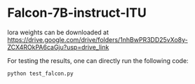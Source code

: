 # Falcon-7B-instruct-ITU

lora weights can be downloaded at https://drive.google.com/drive/folders/1nhBwPR3DD25vXo8y-ZCX4ROkPA6caGju?usp=drive_link

For testing the results, one can directly run the following code:

```python
python test_falcon.py
```
